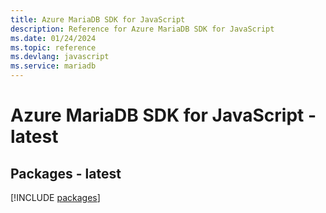 ```yaml
---
title: Azure MariaDB SDK for JavaScript
description: Reference for Azure MariaDB SDK for JavaScript
ms.date: 01/24/2024
ms.topic: reference
ms.devlang: javascript
ms.service: mariadb
---
```

# Azure MariaDB SDK for JavaScript - latest
## Packages - latest
[!INCLUDE [packages](mariadb-index.md)]